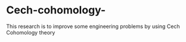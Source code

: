 # Cech-cohomology-
This research is to improve some engineering problems by using Cech Cohomology theory
